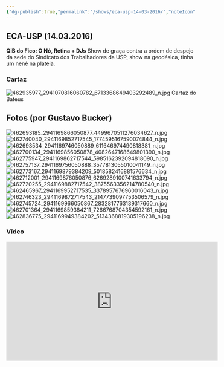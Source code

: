 ```yaml
---
{"dg-publish":true,"permalink":"/shows/eca-usp-14-03-2016/","noteIcon":" "}
---
```


## ECA-USP (14.03.2016)
**QiB do Fico: O Nó, Retina + DJs**
Show de graça contra a ordem de despejo da sede do Sindicato dos Trabalhadores da USP, show na geodésica, tinha um nenê na plateia.  

### Cartaz
![462935977_2941070816060782_6713368649403292489_n.jpg](/img/user/img/462935977_2941070816060782_6713368649403292489_n.jpg)
Cartaz do Bateus

## Fotos (por Gustavo Bucker)
![462693185_2941169866050877_4499670511276034627_n.jpg](/img/user/img/462693185_2941169866050877_4499670511276034627_n.jpg)
![462740040_2941169852717545_1774595167590074844_n.jpg](/img/user/img/462740040_2941169852717545_1774595167590074844_n.jpg)![462693534_2941169746050889_611646974490818381_n.jpg](/img/user/img/462693534_2941169746050889_611646974490818381_n.jpg)
![462700134_2941169856050878_4082647168649801390_n.jpg](/img/user/img/462700134_2941169856050878_4082647168649801390_n.jpg)
![462775947_2941169862717544_5985162392094818090_n.jpg](/img/user/img/462775947_2941169862717544_5985162392094818090_n.jpg)![462757137_2941169756050888_3577813055010041149_n.jpg](/img/user/img/462757137_2941169756050888_3577813055010041149_n.jpg)![462773167_2941169879384209_5018582416881576634_n.jpg](/img/user/img/462773167_2941169879384209_5018582416881576634_n.jpg)![462712001_2941169876050876_6269289100741633794_n.jpg](/img/user/img/462712001_2941169876050876_6269289100741633794_n.jpg)![462720255_2941169882717542_3875563356214780540_n.jpg](/img/user/img/462720255_2941169882717542_3875563356214780540_n.jpg)![462465967_2941169952717535_3378957676960016043_n.jpg](/img/user/img/462465967_2941169952717535_3378957676960016043_n.jpg)![462746323_2941169872717543_2147739097753506579_n.jpg](/img/user/img/462746323_2941169872717543_2147739097753506579_n.jpg)![462745724_2941169966050867_2832817763139317660_n.jpg](/img/user/img/462745724_2941169966050867_2832817763139317660_n.jpg)![462701364_2941169859384211_7266768704354592161_n.jpg](/img/user/img/462701364_2941169859384211_7266768704354592161_n.jpg)![462836775_2941169949384202_5134368819305196238_n.jpg](/img/user/img/462836775_2941169949384202_5134368819305196238_n.jpg)
### Vídeo
<iframe width="560" height="315" src="https://www.youtube.com/embed/jUTdVV0LzGQ?si=xPX_tlGkIVYi8ZyL" title="YouTube video player" frameborder="0" allow="accelerometer; autoplay; clipboard-write; encrypted-media; gyroscope; picture-in-picture; web-share" referrerpolicy="strict-origin-when-cross-origin" allowfullscreen></iframe>
